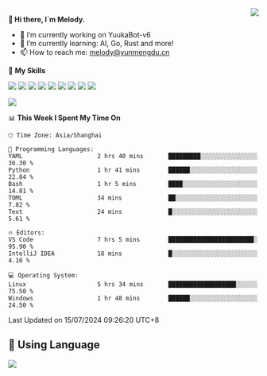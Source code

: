 <a href="#">
  <img align="right" src="https://github-readme-stats.vercel.app/api?username=melodyyuuka&count_private=true&show_icons=true" />
</a>

**👋 Hi there, I`m Melody.**

- 🔭 I’m currently working on YuukaBot-v6
- 🌱 I’m currently learning: AI, Go, Rust and more!
- 📫 How to reach me: melody@yunmengdu.cn

🌟 **My Skills** 

![](https://img.shields.io/badge/-Python-3e74a2?style=flat-square&logo=Python&logoColor=fff)
![](https://img.shields.io/badge/-Java-007396?style=flat-square&logo=OpenJDK&logoColor=fff)
![](https://img.shields.io/badge/-Node.js-339933?style=flat-square&logo=Node.js&logoColor=fff)
![](https://img.shields.io/badge/-Git-f05032?style=flat-square&logo=git&logoColor=fff)
![](https://img.shields.io/badge/-PostgreSQL-4169e1?style=flat-square&logo=PostgreSQL&logoColor=fff)
![](https://img.shields.io/badge/-Rust-000000?style=flat-square&logo=rust&logoColor=fff)
![](https://img.shields.io/badge/-VSCode-007acc?style=flat-square&logo=Visual-Studio-Code&logoColor=fff)
![](https://img.shields.io/badge/-FastAPI-009688?style=flat-square&logo=FastAPI&logoColor=fff)
![](https://img.shields.io/badge/-Linux-000000?style=flat-square&logo=Linux&logoColor=fff)


![](https://wakatime.com/badge/user/fa6dc0e2-47c5-4d2d-ae45-69fec6f2122c.svg)

<!--START_SECTION:waka-->
📊 **This Week I Spent My Time On** 

```text
🕑︎ Time Zone: Asia/Shanghai

💬 Programming Languages: 
YAML                     2 hrs 40 mins       █████████░░░░░░░░░░░░░░░░   36.30 % 
Python                   1 hr 41 mins        ██████░░░░░░░░░░░░░░░░░░░   22.84 % 
Bash                     1 hr 5 mins         ████░░░░░░░░░░░░░░░░░░░░░   14.81 % 
TOML                     34 mins             ██░░░░░░░░░░░░░░░░░░░░░░░    7.82 % 
Text                     24 mins             █░░░░░░░░░░░░░░░░░░░░░░░░    5.61 % 

🔥 Editors: 
VS Code                  7 hrs 5 mins        ████████████████████████░   95.90 % 
IntelliJ IDEA            18 mins             █░░░░░░░░░░░░░░░░░░░░░░░░    4.10 % 

💻 Operating System: 
Linux                    5 hrs 34 mins       ███████████████████░░░░░░   75.50 % 
Windows                  1 hr 48 mins        ██████░░░░░░░░░░░░░░░░░░░   24.50 % 
```


 Last Updated on 15/07/2024 09:26:20 UTC+8
<!--END_SECTION:waka-->

## 🥰 **Using Language**

![](https://github-readme-stats.vercel.app/api/wakatime?username=MelodyYuyuko&layout=compact&hide_border=true)
